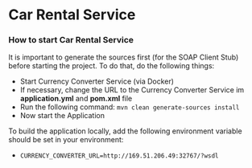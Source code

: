 # Car Rental Service


### How to start Car Rental Service

It is important to generate the sources first (for the SOAP Client Stub) before starting the project. To do that, do the following things:

- Start Currency Converter Service (via Docker)
- If necessary, change the URL to the Currency Converter Service im **application.yml** and **pom.xml** file 
- Run the following command: ``mvn clean generate-sources install``
- Now start the Application

To build the application locally, add the following environment variable should be set in your environment:
- `CURRENCY_CONVERTER_URL=http://169.51.206.49:32767/?wsdl`
